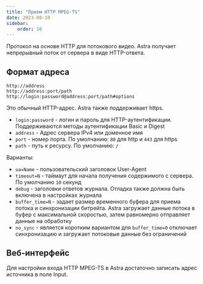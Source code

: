 ```yaml
---
title: "Прием HTTP MPEG-TS"
date: 2023-08-10
sidebar:
    order: 10
---
```


Протокол на основе HTTP для потокового видео. Astra получает непрерывный поток от сервера в виде HTTP-ответа.

## Формат адреса[](https://help.cesbo.com/astra/receiving/ip/http#address-format)

```
http://address
http://address:port/path
http://login:password@address:port/path#options
```

Это обычный HTTP-адрес. Astra также поддерживает https.

- `login:password` - логин и пароль для HTTP-аутентификации. Поддерживаются методы аутентификации Basic и Digest
- `address` - Адрес сервера IPv4 или доменное имя
- `port` - номер порта. По умолчанию: `80` для http и `443` для https
- `path` - путь к ресурсу. По умолчанию: `/`

Варианты:

- `ua=Name` - пользовательский заголовок User-Agent
- `timeout=N` - таймаут для начала получения содержимого с сервера. По умолчанию `10` секунд
- `debug` - заголовки ответов журнала. Отладка также должна быть включена в настройках журнала
- `buffer_time=N` - задает размер временного буфера для приема потока и синхронизации битрейта. Astra загружает данные потока в буфер с максимальной скоростью, затем равномерно отправляет данные на обработку
- `no_sync` - является коротким вариантом для `buffer_time=0` отключает синхронизацию и загружает потоковые данные без ограничений

## Веб-интерфейс[](https://help.cesbo.com/astra/receiving/ip/http#web-interface)

Для настройки входа HTTP MPEG-TS в Astra достаточно записать адрес источника в поле Input.

